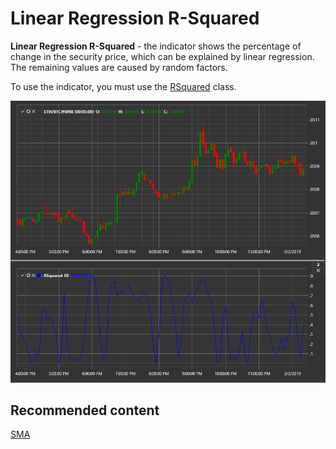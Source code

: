 # Linear Regression R\-Squared

**Linear Regression R\-Squared** \- the indicator shows the percentage of change in the security price, which can be explained by linear regression. The remaining values are caused by random factors. 

To use the indicator, you must use the [RSquared](xref:StockSharp.Algo.Indicators.RSquared) class. 

![IndicatorRSquared](../../../../images/indicatorrsquared.png)

## Recommended content

[SMA](sma.md)
